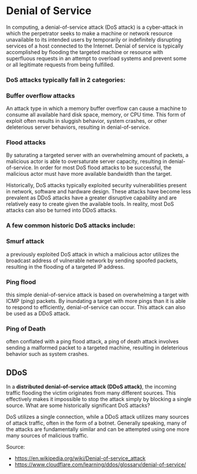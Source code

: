 # Denial of Service

In computing, a denial-of-service attack (DoS attack) is a cyber-attack in which the perpetrator seeks to make a machine or network resource unavailable to its intended users by temporarily or indefinitely disrupting services of a host connected to the Internet. Denial of service is typically accomplished by flooding the targeted machine or resource with superfluous requests in an attempt to overload systems and prevent some or all legitimate requests from being fulfilled.

### DoS attacks typically fall in 2 categories:
### Buffer overflow attacks

An attack type in which a memory buffer overflow can cause a machine to consume all available hard disk space, memory, or CPU time. This form of exploit often results in sluggish behavior, system crashes, or other deleterious server behaviors, resulting in denial-of-service.

### Flood attacks
By saturating a targeted server with an overwhelming amount of packets, a malicious actor is able to oversaturate server capacity, resulting in denial-of-service. In order for most DoS flood attacks to be successful, the malicious actor must have more available bandwidth than the target.


Historically, DoS attacks typically exploited security vulnerabilities present in network, software and hardware design. These attacks have become less prevalent as DDoS attacks have a greater disruptive capability and are relatively easy to create given the available tools. In reality, most DoS attacks can also be turned into DDoS attacks.

### A few common historic DoS attacks include:

### Smurf attack
a previously exploited DoS attack in which a malicious actor utilizes the broadcast address of vulnerable network by sending spoofed packets, resulting in the flooding of a targeted IP address.

### Ping flood
this simple denial-of-service attack is based on overwhelming a target with ICMP (ping) packets. By inundating a target with more pings than it is able to respond to efficiently, denial-of-service can occur. This attack can also be used as a DDoS attack.

### Ping of Death
often conflated with a ping flood attack, a ping of death attack involves sending a malformed packet to a targeted machine, resulting in deleterious behavior such as system crashes.

## DDoS
In a **distributed denial-of-service attack (DDoS attack)**, the incoming traffic flooding the victim originates from many different sources. This effectively makes it impossible to stop the attack simply by blocking a single source. 
What are some historically significant DoS attacks?

DoS utilizes a single connection, while a DDoS attack utilizes many sources of attack traffic, often in the form of a botnet. Generally speaking, many of the attacks are fundamentally similar and can be attempted using one more many sources of malicious traffic.

Source:
* https://en.wikipedia.org/wiki/Denial-of-service_attack
* https://www.cloudflare.com/learning/ddos/glossary/denial-of-service/